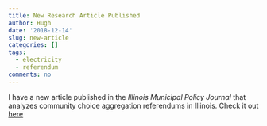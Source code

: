 ```yaml
---
title: New Research Article Published
author: Hugh
date: '2018-12-14'
slug: new-article
categories: []
tags:
  - electricity
  - referendum
comments: no
---
```

I have a new article published in the *Illinois Municipal Policy Journal* that analyzes community choice aggregation referendums in Illinois.  Check it out [here](https://las.depaul.edu/centers-and-institutes/chaddick-institute-for-metropolitan-development/research-and-publications/Documents/IMPJ_49-66_Community-Choice-Aggregation.pdf)

